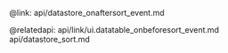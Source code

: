 @link: api/datastore_onaftersort_event.md

@relatedapi:
	api/link/ui.datatable_onbeforesort_event.md
    api/datastore_sort.md
